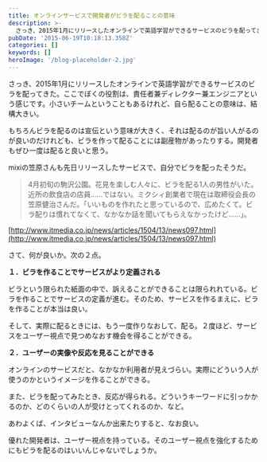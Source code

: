 ```yaml
---
title: オンラインサービスで開発者がビラを配ることの意味
description: >-
  さっき、2015年1月にリリースしたオンラインで英語学習ができるサービスのビラを配ってきた。ここでぼくの役割は、責任者兼ディレクター兼エンジニアという感じです。小さいチームということもあるけれど、自ら配ることの意味は、結構大きい。
pubDate: '2015-06-19T10:18:13.358Z'
categories: []
keywords: []
heroImage: '/blog-placeholder-2.jpg'
---
```


さっき、2015年1月にリリースしたオンラインで英語学習ができるサービスのビラを配ってきた。ここでぼくの役割は、責任者兼ディレクター兼エンジニアという感じです。小さいチームということもあるけれど、自ら配ることの意味は、結構大きい。

もちろんビラを配るのは宣伝という意味が大きく、それは配るのが旨い人がるのが良いのだけれども、ビラを作って配ることには副産物があったりする。開発者もぜひ一度は配ると良いと思う。

mixiの笠原さんも先日リリースしたサービスで、自分でビラを配ったそうだ。

> 4月初旬の駒沢公園。花見を楽しむ人々に、ビラを配る1人の男性がいた。近所の飲食店の店員……ではない。ミクシィ創業者で現在は取締役会長の笠原健治さんだ。「いいものを作れたと思っているので、広めたくて。ビラ配りは慣れてなくて、なかなか話を聞いてもらえなかったけど……」。

[http://www.itmedia.co.jp/news/articles/1504/13/news097.html](http://www.itmedia.co.jp/news/articles/1504/13/news097.html)

さて、何が良いか。次の２点。

**１．ビラを作ることでサービスがより定義される**

ビラという限られた紙面の中で、訴えることができることは限られれている。ビラを作ることでサービスの定義が進む。そのため、サービスを作るまえに、ビラを作ることが本当は良い。

そして、実際に配るときには、もう一度作りなおして、配る。２度ほど、サービスをユーザー視点で見つめなおす機会を得ることができる。

**２．ユーザーの実像や反応を見ることができる**

オンラインのサービスだと、なかなか利用者が見えづらい。実際にどういう人が使うのかというイメージを作ることができる。

また、ビラを配ってみたとき、反応が得られる。どういうキーワードに引っかかるのか、どのくらいの人が受けとってくれるのか、など。

あわよくば、インタビューなんか出来たりすると、なお良い。

優れた開発者は、ユーザー視点を持っている。そのユーザー視点を強化するためにもビラを配るのはいいんじゃないでしょうか。